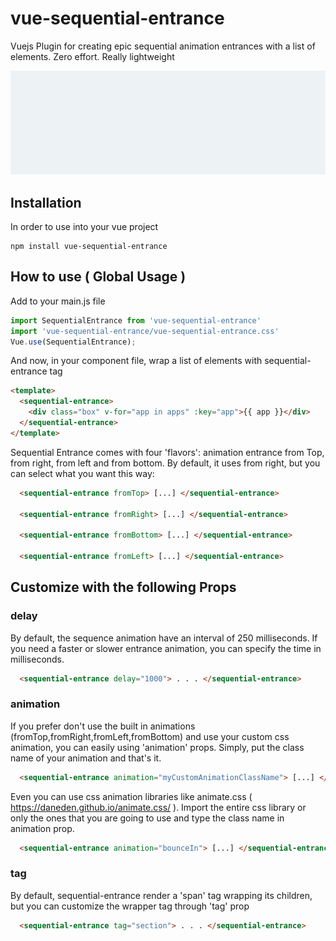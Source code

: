 # vue-sequential-entrance
Vuejs Plugin for creating epic sequential animation entrances with a list of elements.
Zero effort.
Really lightweight

![](demo.gif)

## Installation
In order to use into your vue project
```
npm install vue-sequential-entrance
```

## How to use ( Global Usage )
Add to your main.js file
```javascript
import SequentialEntrance from 'vue-sequential-entrance'
import 'vue-sequential-entrance/vue-sequential-entrance.css'
Vue.use(SequentialEntrance);
```

And now, in your component file, wrap a list of elements with sequential-entrance tag
```html
<template>
  <sequential-entrance>
    <div class="box" v-for="app in apps" :key="app">{{ app }}</div>
  </sequential-entrance>
</template>
```

Sequential Entrance comes with four 'flavors': animation entrance from Top, from right, from left and from bottom. By default, it uses from right, but you can select what you want this way:
```html
  <sequential-entrance fromTop> [...] </sequential-entrance>

  <sequential-entrance fromRight> [...] </sequential-entrance>

  <sequential-entrance fromBottom> [...] </sequential-entrance>

  <sequential-entrance fromLeft> [...] </sequential-entrance>
```


## Customize with the following Props

### delay
By default, the sequence animation have an interval of 250 milliseconds. If you need a faster or slower entrance animation, you can specify the time in milliseconds.
```html
  <sequential-entrance delay="1000"> . . . </sequential-entrance>
```

### animation
If you prefer don't use the built in animations (fromTop,fromRight,fromLeft,fromBottom) and use your custom css animation, you can easily using 'animation' props. Simply, put the class name of your animation and that's it.  
```html
  <sequential-entrance animation="myCustomAnimationClassName"> [...] </sequential-entrance>
```

Even you can use css animation libraries like animate.css ( https://daneden.github.io/animate.css/ ). Import the entire css library or only the ones that you are going to use and type the class name in animation prop.

```html
  <sequential-entrance animation="bounceIn"> [...] </sequential-entrance>
```

### tag
By default, sequential-entrance render a 'span' tag wrapping its children, but you can customize the wrapper tag through 'tag' prop
```html
  <sequential-entrance tag="section"> . . . </sequential-entrance>
```
